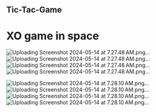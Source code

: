 ## Tic-Tac-Game
 # XO game in space
![Uploading Screenshot 2024-05-14 at 7.27.48 AM.png…]()
![Uploading Screenshot 2024-05-14 at 7.27.48 AM.png…]()
![Uploading Screenshot 2024-05-14 at 7.27.48 AM.png…]()
![Uploading Screenshot 2024-05-14 at 7.27.48 AM.png…]()


![Uploading Screenshot 2024-05-14 at 7.28.10 AM.png…]()
![Uploading Screenshot 2024-05-14 at 7.28.10 AM.png…]()
![Uploading Screenshot 2024-05-14 at 7.28.10 AM.png…]()
![Uploading Screenshot 2024-05-14 at 7.28.10 AM.png…]()
